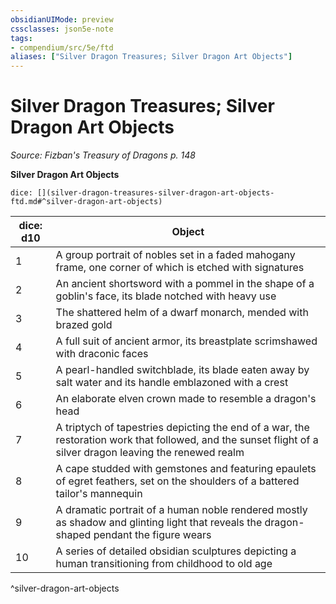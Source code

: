 ```yaml
---
obsidianUIMode: preview
cssclasses: json5e-note
tags:
- compendium/src/5e/ftd
aliases: ["Silver Dragon Treasures; Silver Dragon Art Objects"]
---
```

# Silver Dragon Treasures; Silver Dragon Art Objects
*Source: Fizban's Treasury of Dragons p. 148* 

**Silver Dragon Art Objects**

`dice: [](silver-dragon-treasures-silver-dragon-art-objects-ftd.md#^silver-dragon-art-objects)`

| dice: d10 | Object |
|-----------|--------|
| 1 | A group portrait of nobles set in a faded mahogany frame, one corner of which is etched with signatures |
| 2 | An ancient shortsword with a pommel in the shape of a goblin's face, its blade notched with heavy use |
| 3 | The shattered helm of a dwarf monarch, mended with brazed gold |
| 4 | A full suit of ancient armor, its breastplate scrimshawed with draconic faces |
| 5 | A pearl-handled switchblade, its blade eaten away by salt water and its handle emblazoned with a crest |
| 6 | An elaborate elven crown made to resemble a dragon's head |
| 7 | A triptych of tapestries depicting the end of a war, the restoration work that followed, and the sunset flight of a silver dragon leaving the renewed realm |
| 8 | A cape studded with gemstones and featuring epaulets of egret feathers, set on the shoulders of a battered tailor's mannequin |
| 9 | A dramatic portrait of a human noble rendered mostly as shadow and glinting light that reveals the dragon-shaped pendant the figure wears |
| 10 | A series of detailed obsidian sculptures depicting a human transitioning from childhood to old age |
^silver-dragon-art-objects